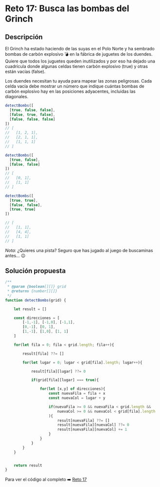# Reto 17: Busca las bombas del Grinch
## Descripción
El Grinch ha estado haciendo de las suyas en el Polo Norte y ha sembrado bombas de carbón explosivo 💣 en la fábrica de juguetes de los duendes. Quiere que todos los juguetes queden inutilizados y por eso ha dejado una cuadrícula donde algunas celdas tienen carbón explosivo (true) y otras están vacías (false).

Los duendes necesitan tu ayuda para mapear las zonas peligrosas. Cada celda vacía debe mostrar un número que indique cuántas bombas de carbón explosivo hay en las posiciones adyacentes, incluidas las diagonales.

```js
detectBombs([
  [true, false, false],
  [false, true, false],
  [false, false, false]
])
// [
//   [1, 2, 1],
//   [2, 1, 1],
//   [1, 1, 1]
// ]

detectBombs([
  [true, false],
  [false, false]
])
// [
//   [0, 1],
//   [1, 1]
// ]

detectBombs([
  [true, true],
  [false, false],
  [true, true]
])

// [
//   [1, 1],
//   [4, 4],
//   [1, 1]
// ]
```

_Nota_: ¿Quieres una pista? Seguro que has jugado al juego de buscaminas antes… 😉

## Solución propuesta

```js
/**
 * @param {boolean[][]} grid
 * @returns {number[][]}
 */
function detectBombs(grid) {

    let result = []

    const direcciones = [
        [-1,-1], [-1,0], [-1,1],
        [0,-1], [0, 1],
        [1,-1], [1,0], [1, 1]
    ]

    for(let fila = 0; fila < grid.length; fila++){

        result[fila] ??= []

        for(let lugar = 0; lugar < grid[fila].length; lugar++){

            result[fila][lugar] ??= 0

            if(grid[fila][lugar] === true){

                for(let [x,y] of direcciones){
                    const nuevaFila = fila + x
                    const nuevaCol = lugar + y

                    if(nuevaFila >= 0 && nuevaFila < grid.length &&
                        nuevaCol >= 0 && nuevaCol < grid[fila].length
                    ){
                        result[nuevaFila] ??= []
                        result[nuevaFila][nuevaCol] ??= 0
                        result[nuevaFila][nuevaCol] += 1
                    }
                }
            }
        }
    }


    return result
}
```

Para ver el código al completo :arrow_right:
[Reto 17](https://github.com/Sara-404/adventjs-2024/blob/main/reto17.js)